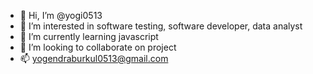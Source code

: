 - 👋 Hi, I’m @yogi0513
- 👀 I’m interested in software testing, software developer, data analyst
- 🌱 I’m currently learning javascript
- 💞️ I’m looking to collaborate on project
- 📫 yogendraburkul0513@gmail.com

<!---
yogi0513/yogi0513 is a ✨ special ✨ repository because its `README.md` (this file) appears on your GitHub profile.
You can click the Preview link to take a look at your changes.
--->
